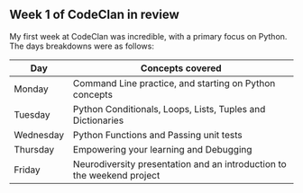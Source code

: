## Week 1 of CodeClan in review


My first week at CodeClan was incredible, with a primary focus on Python. The days breakdowns were as follows:



| Day | Concepts covered |
| ----------- | ----------- |
| Monday | Command Line practice, and starting on Python concepts |
| Tuesday | Python Conditionals, Loops, Lists, Tuples and Dictionaries |
| Wednesday | Python Functions and Passing unit tests |
| Thursday | Empowering your learning and Debugging |
| Friday | Neurodiversity presentation and an introduction to the weekend project |
